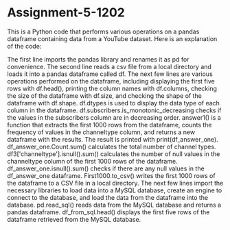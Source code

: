 # Assignment-5-1202

This is a Python code that performs various operations on a pandas dataframe containing data from a YouTube dataset. Here is an explanation of the code:

The first line imports the pandas library and renames it as pd for convenience.
The second line reads a csv file from a local directory and loads it into a pandas dataframe called df.
The next few lines are various operations performed on the dataframe, including displaying the first five rows with df.head(), printing the column names with df.columns, checking the size of the dataframe with df.size, and checking the shape of the dataframe with df.shape.
df.dtypes is used to display the data type of each column in the dataframe.
df.subscribers.is_monotonic_decreasing checks if the values in the subscribers column are in decreasing order.
answer1() is a function that extracts the first 1000 rows from the dataframe, counts the frequency of values in the channeltype column, and returns a new dataframe with the results. The result is printed with print(df_answer_one).
df_answer_one.Count.sum() calculates the total number of channel types.
df3['channeltype'].isnull().sum() calculates the number of null values in the channeltype column of the first 1000 rows of the dataframe.
df_answer_one.isnull().sum() checks if there are any null values in the df_answer_one dataframe.
First1000.to_csv() writes the first 1000 rows of the dataframe to a CSV file in a local directory.
The next few lines import the necessary libraries to load data into a MySQL database, create an engine to connect to the database, and load the data from the dataframe into the database.
pd.read_sql() reads data from the MySQL database and returns a pandas dataframe.
df_from_sql.head() displays the first five rows of the dataframe retrieved from the MySQL database.
